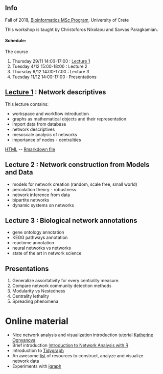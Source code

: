 ## Info

Fall of 2018, [Bioinformatics MSc Program](https://bioinfo-grad.gr), University of Crete

This workshop is taught by Christoforos Nikolaou and Savvas Paragkamian.

#### Schedule:

The course

1. Thursday 29/11 14:00-17:00 : [Lecture 1](workshop_1.html)
2. Tuesday 4/12 15:00-18:00 : Lecture 2
3. Thursday 6/12 14:00-17:00 : Lecture 3
4. Tuesday 11/12 14:00-17:00 : Presentations

## [Lecture 1](workshop_1.html) : Network descriptives

This lecture contains: 

* workspace and workflow introduction
* graphs as mathematical objects and their representation
* import data from database
* network descriptives
* mesoscale analysis of networks
* importance of nodes - centralities

[HTML](workshop_1.html) -- [Rmarkdown file](workshop_1.Rmd)

## Lecture 2 : Network construction from Models and Data

* models for network creation (random, scale free, small world)
* percolation theory - robustness
* network inference from data
* bipartite networks
* dynamic systems on networks

## Lecture 3  : Biological network annotations 

* gene ontology annotation
* KEGG pathways annotation
* reactome annotation
* neural networks vs networks
* state of the art in network science

## Presentations

1. Generalize assortativity for every centrality measure.
2. Compare network community detection methods
3. Modularity vs Nestedness
4. Centrality lethality
5. Spreading phenomena


# Online material

* Nice network analysis and visualization introduction tutorial [Katherine Ognyanova](http://kateto.net/network-visualization)
* Brief introduction [Introduction to Network Analysis with R](https://www.jessesadler.com/post/network-analysis-with-r/)
* Introduction to [Tidygraph](https://www.data-imaginist.com/2017/introducing-tidygraph/)
* An awesome [list](https://github.com/briatte/awesome-network-analysis) of resources to construct, analyze and visualize network data
* Experiments with [igraph](https://www.r-bloggers.com/experiments-with-igraph/)

  